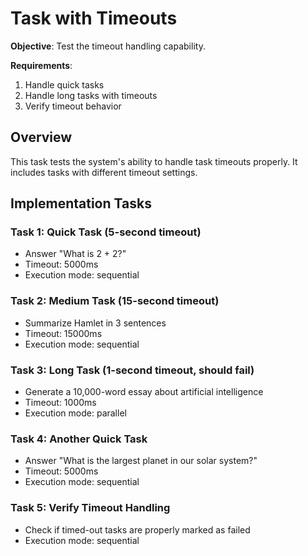 # Task with Timeouts

**Objective**: Test the timeout handling capability.

**Requirements**:
1. Handle quick tasks
2. Handle long tasks with timeouts
3. Verify timeout behavior

## Overview

This task tests the system's ability to handle task timeouts properly. It includes tasks with different timeout settings.

## Implementation Tasks

### Task 1: Quick Task (5-second timeout)

- Answer "What is 2 + 2?"
- Timeout: 5000ms
- Execution mode: sequential

### Task 2: Medium Task (15-second timeout)

- Summarize Hamlet in 3 sentences
- Timeout: 15000ms
- Execution mode: sequential

### Task 3: Long Task (1-second timeout, should fail)

- Generate a 10,000-word essay about artificial intelligence
- Timeout: 1000ms
- Execution mode: parallel

### Task 4: Another Quick Task

- Answer "What is the largest planet in our solar system?"
- Timeout: 5000ms
- Execution mode: sequential

### Task 5: Verify Timeout Handling

- Check if timed-out tasks are properly marked as failed
- Execution mode: sequential